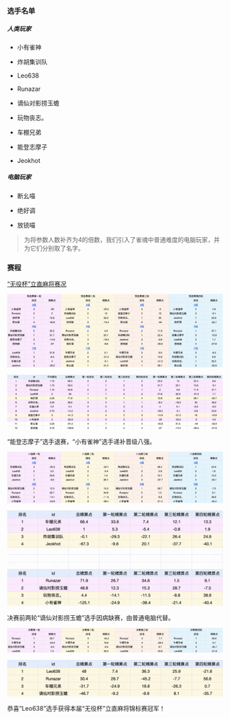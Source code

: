 ### 选手名单

##### 人类玩家

- 小有雀神

- 炸胡集训队

- Leo638

- Runazar

- 谪仙对影捞玉蟾

- 玩物丧志。

- 车棚兄弟

- 能登志摩子

- Jeokhot

##### 电脑玩家

- 断幺喵

- 绝好调

- 放铳喵

> 为将参数人数补齐为4的倍数，我们引入了雀魂中普通难度的电脑玩家，并为它们分别取了名字。

### 赛程

[“无役杯”立直麻将赛况](https://docs.qq.com/sheet/DRHh1cFhJbm1ua0pR)

![预选赛赛况.png](./预选赛赛况.png)  

![预选赛排名.png](./预选赛排名.png)

“能登志摩子”选手退赛，“小有雀神”选手递补晋级八强。

![八强赛赛况.png](./八强赛赛况.png)

![八强赛排名.png](./八强赛排名.png)

决赛前两轮“谪仙对影捞玉蟾”选手因病缺赛，由普通电脑代替。

![决赛赛况.png](./决赛赛况.png)

![决赛排名.png](./决赛排名.png)

恭喜“Leo638”选手获得本届“无役杯”立直麻将锦标赛冠军！
